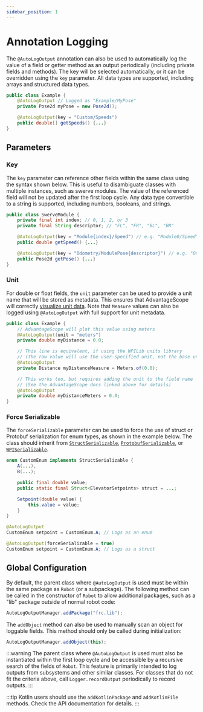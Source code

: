 ```yaml
---
sidebar_position: 1
---
```


# Annotation Logging

The `@AutoLogOutput` annotation can also be used to automatically log the value of a field or getter method as an output periodically (including private fields and methods). The key will be selected automatically, or it can be overridden using the `key` parameter. All data types are supported, including arrays and structured data types.

```java
public class Example {
    @AutoLogOutput // Logged as "Example/MyPose"
    private Pose2d myPose = new Pose2d();

    @AutoLogOutput(key = "Custom/Speeds")
    public double[] getSpeeds() {...}
}
```

## Parameters

### Key

The `key` parameter can reference other fields within the same class using the syntax shown below. This is useful to disambiguate classes with multiple instances, such as swerve modules. The value of the referenced field will not be updated after the first loop cycle. Any data type convertible to a string is supported, including numbers, booleans, and strings.

```java
public class SwerveModule {
    private final int index; // 0, 1, 2, or 3
    private final String descriptor; // "FL", "FR", "BL", "BR"

    @AutoLogOutput(key = "Module{index}/Speed") // e.g. "Module0/Speed"
    public double getSpeed() {...}

    @AutoLogOutput(key = "Odometry/ModulePose{descriptor}") // e.g. "Odometry/ModulePoseFL"
    public Pose2d getPose() {...}
}
```

### Unit

For double or float fields, the `unit` parameter can be used to provide a unit name that will be stored as metadata. This ensures that AdvantageScope will correctly [visualize unit data](https://docs.advantagescope.org/tab-reference/line-graph/units). Note that `Measure` values can also be logged using `@AutoLogOutput` with full support for unit metadata.

```java
public class Example {
    // AdvantageScope will plot this value using meters
    @AutoLogOutput(unit = "meters")
    private double myDistance = 0.0;

    // This line is equivalent, if using the WPILib units library
    // (The raw value will use the user-specified unit, not the base unit)
    @AutoLogOutput
    private Distance myDistanceMeasure = Meters.of(0.0);

    // This works too, but requires adding the unit to the field name
    // (See the AdvantageScope docs linked above for details)
    @AutoLogOutput
    private double myDistanceMeters = 0.0;
}
```

### Force Serializable

The `forceSerializable` parameter can be used to force the use of struct or Protobuf serialization for enum types, as shown in the example below. The class should inherit from [`StructSerializable`](https://github.wpilib.org/allwpilib/docs/release/java/edu/wpi/first/util/struct/StructSerializable.html), [`ProtobufSerializable`](https://github.wpilib.org/allwpilib/docs/release/java/edu/wpi/first/util/protobuf/ProtobufSerializable.html), or [`WPISerializable`](https://github.wpilib.org/allwpilib/docs/release/java/edu/wpi/first/util/WPISerializable.html).

```java
enum CustomEnum implements StructSerializable {
    A(...),
    B(...);

    public final double value;
    public static final Struct<ElevatorSetpoints> struct = ...;

    Setpoint(double value) {
        this.value = value;
    }
}

@AutoLogOutput
CustomEnum setpoint = CustomEnum.A; // Logs as an enum

@AutoLogOutput(forceSerializable = true)
CustomEnum setpoint = CustomEnum.A; // Logs as a struct
```

## Global Configuration

By default, the parent class where `@AutoLogOutput` is used must be within the same package as `Robot` (or a subpackage). The following method can be called in the constructor of `Robot` to allow additional packages, such as a "lib" package outside of normal robot code:

```java
AutoLogOutputManager.addPackage("frc.lib");
```

The `addObject` method can also be used to manually scan an object for loggable fields. This method should only be called during initialization:

```java
AutoLogOutputManager.addObject(this);
```

:::warning
The parent class where `@AutoLogOutput` is used must also be instantiated within the first loop cycle and be accessible by a recursive search of the fields of `Robot`. This feature is primarily intended to log outputs from subsystems and other similar classes. For classes that do not fit the criteria above, call `Logger.recordOutput` periodically to record outputs.
:::

:::tip
Kotlin users should use the `addKotlinPackage` and `addKotlinFile` methods. Check the API documentation for details.
:::
